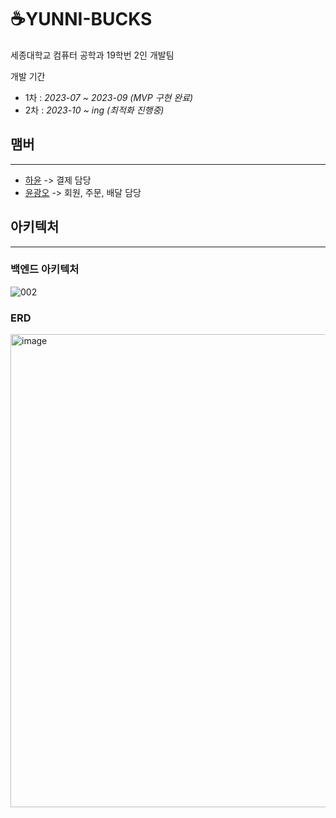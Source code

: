 # ☕️YUNNI-BUCKS

세종대학교 컴퓨터 공학과 19학번 2인 개발팀

개발 기간 

- 1차 : *2023-07 ~ 2023-09 (MVP 구현 완료)*
- 2차 : *2023-10 ~ ing (최적화 진행중)*

## 맴버

---
- [하윤](https://github.com/gkdbssla97) -> 결제 담당
- [윤광오](https://github.com/yungwangoh) -> 회원, 주문, 배달 담당

## 아키텍처

---
### 백엔드 아키텍처
![002](https://github.com/yungwangoh/yunni-bucks/assets/37898720/fa56489d-a9f7-442a-a803-c7c6c22b87b7)

### ERD
<img width="757" alt="image" src="https://github.com/gkdbssla97/yunni-bucks/assets/55674664/37452648-0c1b-4b6f-aa0a-42a53cbcc9ce">